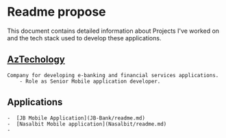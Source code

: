 # Readme propose

This document contains detailed information about Projects I've worked on and the tech stack used to develop these applications.

## [AzTechology](https://aztech-sd.com)

    Company for developing e-banking and financial services applications.
        - Role as Senior Mobile application developer.

## Applications

    -  [JB Mobile Application](JB-Bank/readme.md)
    -  [Nasalbit Mobile application](Nasalbit/readme.md)
    -  
